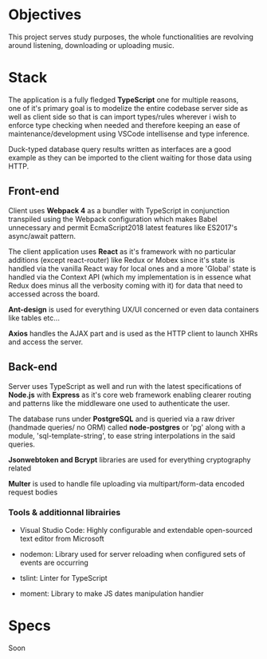 
# Objectives
This project serves study purposes,
the whole functionalities are revolving around listening, downloading or uploading music.

# Stack
The application is a fully fledged **TypeScript** one for multiple reasons,  
one of it's primary goal is to modelize the entire codebase server side as well as client side so that is can import types/rules wherever i wish
to enforce type checking when needed and therefore keeping an ease of maintenance/development using VSCode intellisense and type inference.

Duck-typed database query results written as interfaces are a good example as they can be imported to the client waiting for those data using HTTP.

## Front-end
Client uses **Webpack 4** as a bundler with TypeScript in conjunction transpiled using the Webpack configuration which makes Babel unnecessary and permit EcmaScript2018 latest features like ES2017's async/await pattern.

The client application uses **React** as it's framework with no particular additions (except react-router) like Redux or Mobex since it's state is handled via the vanilla React way for local ones and a more 'Global' state is handled via the Context API (which my implementation is in essence what Redux does minus all the verbosity coming with it) for data that need to accessed across the board.

**Ant-design** is used for everything UX/UI concerned or even data containers like tables etc...

**Axios** handles the AJAX part and is used as the HTTP client to launch XHRs and access the server.

## Back-end
Server uses TypeScript as well and run with the latest specifications of **Node.js** with **Express** as it's core web framework enabling clearer routing and patterns like the middleware one used to authenticate the user.

The database runs under **PostgreSQL** and is queried via a raw driver (handmade queries/ no ORM) called **node-postgres** or 'pg' along with a module, 'sql-template-string', to ease string interpolations in the said queries.

**Jsonwebtoken and Bcrypt** libraries are used for everything cryptography related

**Multer** is used to handle file uploading via multipart/form-data encoded request bodies

### Tools & additionnal librairies
* Visual Studio Code: Highly configurable and extendable open-sourced text editor from Microsoft

* nodemon: Library used for server reloading when configured sets of events are occurring

* tslint: Linter for TypeScript

* moment: Library to make JS dates manipulation handier

# Specs
Soon
